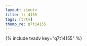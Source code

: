 ```yaml
--- 
layout: sieutv
title: tr 4155
tags: [trtv]
thumb_re: q7t14155
---
```

{% include tvadv key="q7t14155" %} 
